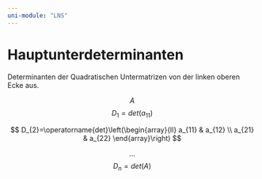 ```yaml
---
uni-module: "LNS"
---
```


# Hauptunterdeterminanten

Determinanten der Quadratischen Untermatrizen von der linken oberen Ecke aus.

$$A$$
$$D_1=det(a_{11})$$

$$
D_{2}=\operatorname{det}\left(\begin{array}{ll}
a_{11} & a_{12} \\
a_{21} & a_{22}
\end{array}\right)
$$

$$...$$
$$D_n=det(A)$$
